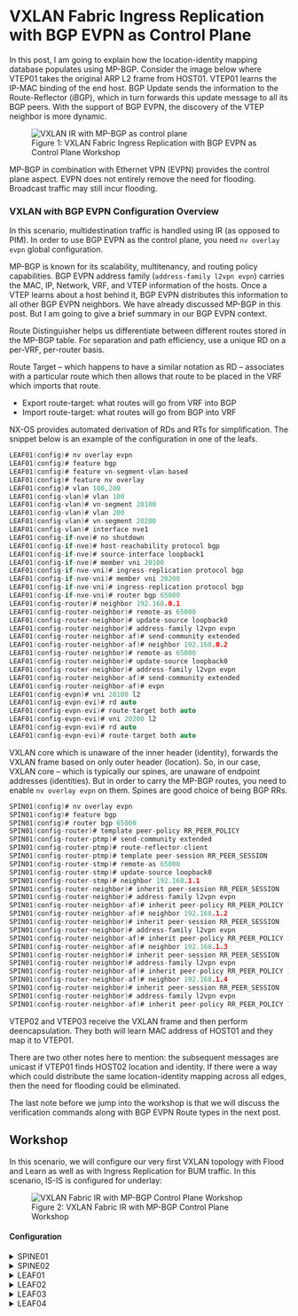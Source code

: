 # VXLAN Fabric Ingress Replication with BGP EVPN as Control Plane

In this post, I am going to explain how the location-identity mapping database populates using MP-BGP. Consider the image below where VTEP01 takes the original ARP L2 frame from HOST01. VTEP01 learns the IP-MAC binding of the end host. BGP Update sends the information to the Route-Reflector (iBGP), which in turn forwards this update message to all its BGP peers. With the support of BGP EVPN, the discovery of the VTEP neighbor is more dynamic.

<figure>
  <img src="https://user-images.githubusercontent.com/31813625/232263028-9016fcb8-8cab-42d1-93ae-4f3f9093e7f0.svg" alt="VXLAN IR with MP-BGP as control plane">
  <figcaption>Figure 1: VXLAN Fabric Ingress Replication with BGP EVPN as Control Plane Workshop</figcaption>
</figure>


MP-BGP in combination with Ethernet VPN (EVPN) provides the control plane aspect. EVPN does not entirely remove the need for flooding. Broadcast traffic may still incur flooding.

### VXLAN with BGP EVPN Configuration Overview

In this scenario, multidestination traffic is handled using IR (as opposed to PIM). In order to use BGP EVPN as the control plane, you need `nv overlay evpn` global configuration.

MP-BGP is known for its scalability, multitenancy, and routing policy capabilities. BGP EVPN address family (`address-family l2vpn evpn`) carries the MAC, IP, Network, VRF, and VTEP information of the hosts. Once a VTEP learns about a host behind it, BGP EVPN distributes this information to all other BGP EVPN neighbors. We have already discussed MP-BGP in this post. But I am going to give a brief summary in our BGP EVPN context.

Route Distinguisher helps us differentiate between different routes stored in the MP-BGP table. For separation and path efficiency, use a unique RD on a per-VRF, per-router basis.

Route Target – which happens to have a similar notation as RD – associates with a particular route which then allows that route to be placed in the VRF which imports that route.

* Export route-target: what routes will go from VRF into BGP
* Import route-target: what routes will go from BGP into VRF

NX-OS provides automated derivation of RDs and RTs for simplification. The snippet below is an example of the configuration in one of the leafs.


```c
LEAF01(config)# nv overlay evpn
LEAF01(config)# feature bgp
LEAF01(config)# feature vn-segment-vlan-based
LEAF01(config)# feature nv overlay
LEAF01(config)# vlan 100,200
LEAF01(config-vlan)# vlan 100
LEAF01(config-vlan)# vn-segment 20100
LEAF01(config-vlan)# vlan 200
LEAF01(config-vlan)# vn-segment 20200
LEAF01(config-vlan)# interface nve1
LEAF01(config-if-nve)# no shutdown
LEAF01(config-if-nve)# host-reachability protocol bgp
LEAF01(config-if-nve)# source-interface loopback1
LEAF01(config-if-nve)# member vni 20100
LEAF01(config-if-nve-vni)# ingress-replication protocol bgp
LEAF01(config-if-nve-vni)# member vni 20200
LEAF01(config-if-nve-vni)# ingress-replication protocol bgp
LEAF01(config-if-nve-vni)# router bgp 65000
LEAF01(config-router)# neighbor 192.168.0.1
LEAF01(config-router-neighbor)# remote-as 65000
LEAF01(config-router-neighbor)# update-source loopback0
LEAF01(config-router-neighbor)# address-family l2vpn evpn
LEAF01(config-router-neighbor-af)# send-community extended
LEAF01(config-router-neighbor-af)# neighbor 192.168.0.2
LEAF01(config-router-neighbor)# remote-as 65000
LEAF01(config-router-neighbor)# update-source loopback0
LEAF01(config-router-neighbor)# address-family l2vpn evpn
LEAF01(config-router-neighbor-af)# send-community extended
LEAF01(config-router-neighbor-af)# evpn
LEAF01(config-evpn)# vni 20100 l2
LEAF01(config-evpn-evi)# rd auto
LEAF01(config-evpn-evi)# route-target both auto
LEAF01(config-evpn-evi)# vni 20200 l2
LEAF01(config-evpn-evi)# rd auto
LEAF01(config-evpn-evi)# route-target both auto
```

VXLAN core which is unaware of the inner header (identity), forwards the VXLAN frame based on only outer header (location). So, in our case, VXLAN core – which is typically our spines, are unaware of endpoint addresses (identities). But in order to carry the MP-BGP routes, you need to enable `nv overlay evpn` on them. Spines are good choice of being BGP RRs.

```c
SPIN01(config)# nv overlay evpn
SPIN01(config)# feature bgp
SPIN01(config)# router bgp 65000
SPIN01(config-router)# template peer-policy RR_PEER_POLICY
SPIN01(config-router-ptmp)# send-community extended
SPIN01(config-router-ptmp)# route-reflector-client
SPIN01(config-router-ptmp)# template peer-session RR_PEER_SESSION
SPIN01(config-router-stmp)# remote-as 65000
SPIN01(config-router-stmp)# update-source loopback0
SPIN01(config-router-stmp)# neighbor 192.168.1.1
SPIN01(config-router-neighbor)# inherit peer-session RR_PEER_SESSION
SPIN01(config-router-neighbor)# address-family l2vpn evpn
SPIN01(config-router-neighbor-af)# inherit peer-policy RR_PEER_POLICY 1
SPIN01(config-router-neighbor-af)# neighbor 192.168.1.2
SPIN01(config-router-neighbor)# inherit peer-session RR_PEER_SESSION
SPIN01(config-router-neighbor)# address-family l2vpn evpn
SPIN01(config-router-neighbor-af)# inherit peer-policy RR_PEER_POLICY 1
SPIN01(config-router-neighbor-af)# neighbor 192.168.1.3
SPIN01(config-router-neighbor)# inherit peer-session RR_PEER_SESSION
SPIN01(config-router-neighbor)# address-family l2vpn evpn
SPIN01(config-router-neighbor-af)# inherit peer-policy RR_PEER_POLICY 1
SPIN01(config-router-neighbor-af)# neighbor 192.168.1.4
SPIN01(config-router-neighbor)# inherit peer-session RR_PEER_SESSION
SPIN01(config-router-neighbor)# address-family l2vpn evpn
SPIN01(config-router-neighbor-af)# inherit peer-policy RR_PEER_POLICY 1
```
VTEP02 and VTEP03 receive the VXLAN frame and then perform deencapsulation. They both will learn MAC address of HOST01 and they map it to VTEP01.

There are two other notes here to mention: the subsequent messages are unicast if VTEP01 finds HOST02 location and identity. If there were a way which could distribute the same location-identity mapping across all edges, then the need for flooding could be eliminated.

The last note before we jump into the workshop is that we will discuss the verification commands along with BGP EVPN Route types in the next post.

## Workshop

In this scenario, we will configure our very first VXLAN topology with Flood and Learn as well as with Ingress Replication for BUM traffic. In this scenario, IS-IS is configured for underlay:

<figure>
  <img src="https://user-images.githubusercontent.com/31813625/232261114-774992f1-bed8-4042-b95a-5de440b84077.jpg" alt="VXLAN Fabric IR with MP-BGP Control Plane Workshop">
  <figcaption>Figure 2: VXLAN Fabric IR with MP-BGP Control Plane Workshop</figcaption>
</figure>

#### Configuration

<details>
 
<summary>SPINE01</summary>

```elixir
nv overlay evpn
feature bgp
feature isis

interface Ethernet1/1
  description FABRIC
  medium p2p
  ip unnumbered loopback0
  ip router isis UNDERLAY
  no shutdown

interface Ethernet1/2
  description FABRIC
  medium p2p
  ip unnumbered loopback0
  ip router isis UNDERLAY
  no shutdown

interface Ethernet1/3
  description FABRIC
  medium p2p
  ip unnumbered loopback0
  ip router isis UNDERLAY
  no shutdown

interface Ethernet1/4
  description FABRIC
  medium p2p
  ip unnumbered loopback0
  ip router isis UNDERLAY
  no shutdown

interface loopback0
  ip address 192.168.0.1/32
  ip router isis UNDERLAY
icam monitor scale

router isis UNDERLAY
  net 49.0000.0000.0001.00
  is-type level-2
router bgp 65000
  template peer-policy RR_PEER_POLICY
    send-community extended
    route-reflector-client
  template peer-session RR_PEER_SESSION
    remote-as 65000
    update-source loopback0
  neighbor 192.168.1.1
    inherit peer-session RR_PEER_SESSION
    address-family l2vpn evpn
      inherit peer-policy RR_PEER_POLICY 1
  neighbor 192.168.1.2
    inherit peer-session RR_PEER_SESSION
    address-family l2vpn evpn
      inherit peer-policy RR_PEER_POLICY 1
  neighbor 192.168.1.3
    inherit peer-session RR_PEER_SESSION
    address-family l2vpn evpn
      inherit peer-policy RR_PEER_POLICY 1
  neighbor 192.168.1.4
    inherit peer-session RR_PEER_SESSION
    address-family l2vpn evpn
      inherit peer-policy RR_PEER_POLICY 1
```
</details>

<details>

<summary>SPINE02</summary>

```elixir
nv overlay evpn
feature bgp
feature isis

interface Ethernet1/1
  description FABRIC
  medium p2p
  ip unnumbered loopback0
  ip router isis UNDERLAY
  no shutdown

interface Ethernet1/2
  description FABRIC
  medium p2p
  ip unnumbered loopback0
  ip router isis UNDERLAY
  no shutdown

interface Ethernet1/3
  description FABRIC
  medium p2p
  ip unnumbered loopback0
  ip router isis UNDERLAY
  no shutdown

interface Ethernet1/4
  description FABRIC
  medium p2p
  ip unnumbered loopback0
  ip router isis UNDERLAY
  no shutdown

interface loopback0
  ip address 192.168.0.2/32
  ip router isis UNDERLAY


router isis UNDERLAY
  net 49.0000.0000.0002.00
  is-type level-2
router bgp 65000
  template peer-policy RR_PEER_POLICY
    send-community extended
    route-reflector-client
  template peer-session RR_PEER_SESSION
    remote-as 65000
    update-source loopback0
  neighbor 192.168.1.1
    inherit peer-session RR_PEER_SESSION
    address-family l2vpn evpn
      inherit peer-policy RR_PEER_POLICY 1
  neighbor 192.168.1.2
    inherit peer-session RR_PEER_SESSION
    address-family l2vpn evpn
      inherit peer-policy RR_PEER_POLICY 1
  neighbor 192.168.1.3
    inherit peer-session RR_PEER_SESSION
    address-family l2vpn evpn
      inherit peer-policy RR_PEER_POLICY 1
  neighbor 192.168.1.4
    inherit peer-session RR_PEER_SESSION
    address-family l2vpn evpn
      inherit peer-policy RR_PEER_POLICY 1
```
</details>

<details>

<summary>LEAF01</summary>
 
```elixir
nv overlay evpn
feature bgp
feature isis
feature vn-segment-vlan-based
feature nv overlay

vlan 100
  vn-segment 20100
vlan 200
  vn-segment 20200

interface nve1
  no shutdown
  host-reachability protocol bgp
  source-interface loopback1
  member vni 20100
    ingress-replication protocol bgp
  member vni 20200
    ingress-replication protocol bgp

interface Ethernet1/1
  description FABRIC
  no switchport
  medium p2p
  ip unnumbered loopback0
  ip router isis UNDERLAY
  no shutdown

interface Ethernet1/2
  description FABRIC
  no switchport
  medium p2p
  ip unnumbered loopback0
  ip router isis UNDERLAY
  no shutdown

interface Ethernet1/41
  switchport access vlan 100
  spanning-tree port type edge

interface loopback0
  ip address 192.168.1.1/32
  ip router isis UNDERLAY

interface loopback1
  description NVE
  ip address 192.168.250.1/32
  ip router isis UNDERLAY
icam monitor scale

router isis UNDERLAY
  net 49.0000.0000.1001.00
  is-type level-2

router bgp 65000
  template peer-policy RR_PEER_POLICY
    send-community extended
  neighbor 192.168.0.1
    remote-as 65000
    update-source loopback0
    address-family l2vpn evpn
      send-community extended
  neighbor 192.168.0.2
    remote-as 65000
    update-source loopback0
    address-family l2vpn evpn
      send-community extended
evpn
  vni 20100 l2
    rd auto
    route-target import auto
    route-target export auto
  vni 20200 l2
    rd auto
    route-target import auto
    route-target export auto
```

</details>

<details>

<summary>LEAF02</summary>

```elixir
nv overlay evpn
feature bgp
feature isis
feature vn-segment-vlan-based
feature nv overlay

vlan 100
  vn-segment 20100
vlan 200
  vn-segment 20200

interface nve1
  no shutdown
  host-reachability protocol bgp
  source-interface loopback1
  member vni 20100
    ingress-replication protocol bgp
  member vni 20200
    ingress-replication protocol bgp

interface Ethernet1/1
  description FABRIC
  no switchport
  medium p2p
  ip unnumbered loopback0
  ip router isis UNDERLAY
  no shutdown

interface Ethernet1/2
  description FABRIC
  no switchport
  medium p2p
  ip unnumbered loopback0
  ip router isis UNDERLAY
  no shutdown

interface Ethernet1/41
  switchport access vlan 100
  spanning-tree port type edge

interface loopback0
  ip address 192.168.1.2/32
  ip router isis UNDERLAY

interface loopback1
  description NVE
  ip address 192.168.250.2/32
  ip router isis UNDERLAY
icam monitor scale

router isis UNDERLAY
  net 49.0000.0000.1002.00
  is-type level-2

router bgp 65000
  template peer-policy RR_PEER_POLICY
    send-community extended
  neighbor 192.168.0.1
    remote-as 65000
    update-source loopback0
    address-family l2vpn evpn
      send-community extended
  neighbor 192.168.0.2
    remote-as 65000
    update-source loopback0
    address-family l2vpn evpn
      send-community extended
evpn
  vni 20100 l2
    rd auto
    route-target import auto
    route-target export auto
  vni 20200 l2
    rd auto
    route-target import auto
    route-target export auto
```
</details>

<details>

<summary>LEAF03</summary>

```elixir
nv overlay evpn
feature bgp
feature isis
feature vn-segment-vlan-based
feature nv overlay

vlan 100
  vn-segment 20100
vlan 200
  vn-segment 20200

interface nve1
  no shutdown
  host-reachability protocol bgp
  source-interface loopback1
  member vni 20100
    ingress-replication protocol bgp
  member vni 20200
    ingress-replication protocol bgp

interface Ethernet1/1
  description FABRIC
  no switchport
  medium p2p
  ip unnumbered loopback0
  ip router isis UNDERLAY
  no shutdown

interface Ethernet1/2
  description FABRIC
  no switchport
  medium p2p
  ip unnumbered loopback0
  ip router isis UNDERLAY
  no shutdown

interface Ethernet1/41
  switchport access vlan 200
  spanning-tree port type edge

interface loopback0
  ip address 192.168.1.3/32
  ip router isis UNDERLAY

interface loopback1
  description NVE
  ip address 192.168.250.3/32
  ip router isis UNDERLAY
icam monitor scale

router isis UNDERLAY
  net 49.0000.0000.1003.00
  is-type level-2

router bgp 65000
  template peer-policy RR_PEER_POLICY
    send-community extended
  neighbor 192.168.0.1
    remote-as 65000
    update-source loopback0
    address-family l2vpn evpn
      send-community extended
  neighbor 192.168.0.2
    remote-as 65000
    update-source loopback0
    address-family l2vpn evpn
      send-community extended
evpn
  vni 20100 l2
    rd auto
    route-target import auto
    route-target export auto
  vni 20200 l2
    rd auto
    route-target import auto
    route-target export auto
```
</details>

<details>

<summary>LEAF04</summary>

```elixir
nv overlay evpn
feature bgp
feature isis
feature vn-segment-vlan-based
feature nv overlay

vlan 100
  vn-segment 20100
vlan 200
  vn-segment 20200

interface nve1
  no shutdown
  host-reachability protocol bgp
  source-interface loopback1
  member vni 20100
    ingress-replication protocol bgp
  member vni 20200
    ingress-replication protocol bgp

interface Ethernet1/1
  description FABRIC
  no switchport
  medium p2p
  ip unnumbered loopback0
  ip router isis UNDERLAY
  no shutdown

interface Ethernet1/2
  description FABRIC
  no switchport
  medium p2p
  ip unnumbered loopback0
  ip router isis UNDERLAY
  no shutdown

interface Ethernet1/41
  switchport access vlan 200
  spanning-tree port type edge

interface loopback0
  ip address 192.168.1.4/32
  ip router isis UNDERLAY

interface loopback1
  description NVE
  ip address 192.168.250.4/32
  ip router isis UNDERLAY
icam monitor scale

router isis UNDERLAY
  net 49.0000.0000.1004.00
  is-type level-2

router bgp 65000
  template peer-policy RR_PEER_POLICY
    send-community extended
  neighbor 192.168.0.1
    remote-as 65000
    update-source loopback0
    address-family l2vpn evpn
      send-community extended
  neighbor 192.168.0.2
    remote-as 65000
    update-source loopback0
    address-family l2vpn evpn
      send-community extended
evpn
  vni 20100 l2
    rd auto
    route-target import auto
    route-target export auto
  vni 20200 l2
    rd auto
    route-target import auto
    route-target export auto
```
</details>